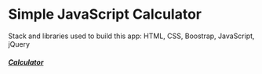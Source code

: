 # Simple JavaScript Calculator

Stack and libraries used to build this app: HTML, CSS, Boostrap, JavaScript, jQuery

##### [Calculator](http://raditotev.github.io/js-calculator)
